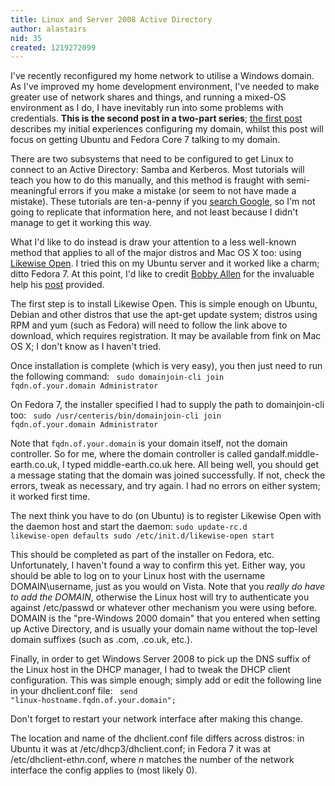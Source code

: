 ```yaml
---
title: Linux and Server 2008 Active Directory
author: alastairs
nid: 35
created: 1219272099
---
```

I've recently reconfigured my home network to utilise a Windows domain. As I've improved my home development environment, I've needed to make greater use of network shares and things, and running a mixed-OS environment as I do, I have inevitably run into some problems with credentials. <strong>This is the second post in a two-part series</strong>; <a href="http://www.alastairsmith.me.uk/science-and-technology/2008/08/20/my-experiences-server-2008.html" title="My experiences with Server 2008">the first post</a> describes my initial experiences configuring my domain, whilst this post will focus on getting Ubuntu and Fedora Core 7 talking to my domain.
<!--break-->
There are two subsystems that need to be configured to get Linux to connect to an Active Directory: Samba and Kerberos.  Most tutorials will teach you how to do this manually, and this method is fraught with semi-meaningful errors if you make a mistake (or seem to not have made a mistake).  These tutorials are ten-a-penny if you <a href="http://www.google.co.uk/search?q=Join+Linux+to+active+directory" title="Google search for &quot;Join Linux to active directory&quot;">search Google</a>, so I'm not going to replicate that information here, and not least because I didn't manage to get it working this way.  

What I'd like to do instead is draw your attention to a less well-known method that applies to all of the major distros and Mac OS X too: using <a href="http://www.likewisesoftware.com/products/likewise_open/">Likewise Open</a>.  I tried this on my Ubuntu server and it worked like a charm; ditto Fedora 7.  At this point, I'd like to credit <a href="http://bobbyallen.wordpress.com/" title="Bobby Allen's blog">Bobby Allen</a> for the invaluable help his <a href="http://bobbyallen.wordpress.com/2008/05/23/how-to-join-ubuntu-804-to-windows-active-directory-domain/" title="How to join Ubuntu 8.04 to Windows Active Directory (Domain)">post</a> provided.

The first step is to install Likewise Open.  This is simple enough on Ubuntu, Debian and other distros that use the apt-get update system; distros using RPM and yum (such as Fedora) will need to follow the link above to download, which requires registration.  It may be available from fink on Mac OS X; I don't know as I haven't tried.  

Once installation is complete (which is very easy), you then just need to run the following command:
<code>
sudo domainjoin-cli join fqdn.of.your.domain Administrator
</code>

On Fedora 7, the installer specified I had to supply the path to domainjoin-cli too:
<code>
sudo /usr/centeris/bin/domainjoin-cli join fqdn.of.your.domain Administrator
</code>

Note that <code>fqdn.of.your.domain</code> is your domain itself, not the domain controller.  So for me, where the domain controller is called gandalf.middle-earth.co.uk, I typed middle-earth.co.uk here.  All being well, you should get a message stating that the domain was joined successfully.  If not, check the errors, tweak as necessary, and try again.  I had no errors on either system; it worked first time.  

The next think you have to do (on Ubuntu) is to register Likewise Open with the daemon host and start the daemon:
<code>sudo update-rc.d likewise-open defaults
sudo /etc/init.d/likewise-open start</code>

This should be completed as part of the installer on Fedora, etc.  Unfortunately, I haven't found a way to confirm this yet.  Either way, you should be able to log on to your Linux host with the username DOMAIN\username, just as you would on Vista.  Note that you <em>really do have to add the DOMAIN</em>\, otherwise the Linux host will try to authenticate you against /etc/passwd or whatever other mechanism you were using before.  DOMAIN is the "pre-Windows 2000 domain" that you entered when setting up Active Directory, and is usually your domain name without the top-level domain suffixes (such as .com, .co.uk, etc.).  

Finally, in order to get Windows Server 2008 to pick up the DNS suffix of the Linux host in the DHCP manager, I had to tweak the DHCP client configuration.  This was simple enough; simply add or edit the following line in your dhclient.conf file:
<code>
send "linux-hostname.fqdn.of.your.domain";
</code>

Don't forget to restart your network interface after making this change.  

The location and name of the dhclient.conf file differs across distros: in Ubuntu it was at /etc/dhcp3/dhclient.conf; in Fedora 7 it was at /etc/dhclient-eth<em>n</em>.conf, where <em>n</em> matches the number of the network interface the config applies to (most likely 0).
